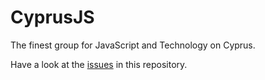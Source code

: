 # CyprusJS

The finest group for JavaScript and Technology on Cyprus.

Have a look at the [issues](https://github.com/cyprusjs/CyprusJS/issues) in this repository.
